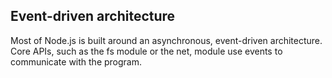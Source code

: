 ## Event-driven architecture

Most of Node.js is built around an asynchronous, event-driven architecture. Core APIs, such as the fs module or the net, module use events to communicate with the program.